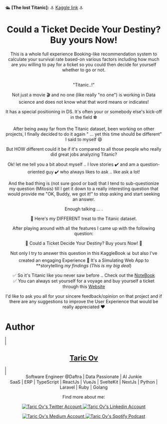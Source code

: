 🛳 **[The lost Titanic]:** ⚓️ [Kaggle link](https://www.kaggle.com/code/taricov/could-a-ticket-decide-your-destiny-buy-yours-now) ⚓️

<h1 align="center">Could a Ticket Decide Your Destiny? Buy yours Now!</h1>
<div align="center">
This is a whole full experience Booking-like recommendation system to calculate your survival rate based-on various factors including how much are you willing to pay for a ticket so you could then decide for yourself whether to go or not.
</div>

<br/>

<div align="center">

"Titanic..!"

Not just a movie 🎬 and no one (like really "no one") is working in Data science and does not know what that word means or indicates!

It has a special positioning in DS. It's often your or somebody else's kick-off in the field ⚽️

After being away far from the Titanic dataset, been working on other projects, I finally decided to do it again " … yet this time should be different" I said to myself 😄

But HOW different could it be if it's compared to all those people who really did great jobs analyzing Titanic?

Ok! let me tell you a bit about myself .. I love stories ✔️ and am a question-oriented guy ✔️ who always likes to ask .. like ask a lot!

And the bad thing is (not sure good or bad) that I tend to sub-questionize my question (Mitosis) till I get it down to a really interesting question that would provide me "OK, Buddy, we got it!" to stop asking and start seeking an answer.

Enough talking … .

🔹 Here's my DIFFERENT treat to the Titanic dataset.

After playing around with all the features I came up with the following question:

🔶 Could a Ticket Decide Your Destiny? Buy yours Now! 🔶

Not only I try to answer this question in this KaggleBook 📊 but also I've created an engaging Experience 💪 It's a Simulating Web App to **storytelling *my findings (This is my big deal*)

✅ So it's Titanic like you never saw before .. Check out the [NoteBook](https://www.kaggle.com/code/taricov/could-a-ticket-decide-your-destiny-buy-yours-now?cellIds=4&kernelSessionId=92959887) <br/>
✅ You can always set yourself for a voyage and buy yourself a ticket through this [Website](https://titanic-eta.vercel.app/)

I'd like to ask you all for your sincere feedback/opinion on that project and if there are any suggestions to improve the User Experience that would be really appreciated ❤️
</div>


# Author

<a href="https://twitter.com/taricov" style="font-size:15px;padding: 4px 2px;background: gray">
  <h2 align="center" >Taric Ov</h2>
</a>

<div align="center">
Software Engineer @Daftra | Data Passionate | AI Junkie <br/>SaaS | ERP | TypeScript | ReactJs | VueJs | SvelteKit | NextJs | Python | Laravel | Ruby | Golang
</p>

Find more about me:

<div align="center">

  <a href="https://twitter.com/taric_ov">
    <img src="https://img.shields.io/twitter/follow/taric_ov?style=social" alt="Taric Ov's Twitter Account" />
  </a>

  <a href="https://linkedin.com/in/taricov">
    <img src="https://img.shields.io/badge/Taric%20Ov-0077B5?style=flat&logo=linkedin&logoColor=fff" alt="Taric Ov's Linkedin Account"/>
  </a>
  
  <a href="https://taric-ov.medium.com/">
    <img src="https://img.shields.io/badge/Taric%20Ov-fff?style=flat&logo=medium&logoColor=000" alt="Taric Ov's Medium Account" />
  </a>
  
  <p align="center" style="display:inline-block">
     <a href="https://podcasters.spotify.com/pod/show/thesamuraination">
    <img src="https://img.shields.io/badge/Taric%20Ov-1DB954?style=flat&logo=spotify&logoColor=white" alt="Taric Ov's Spotify Podcast" />
  </a>
  </p>
  
</div>



</div>


